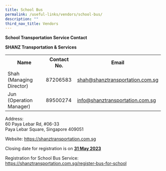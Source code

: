 ```yaml
---
title: School Bus
permalink: /useful-links/vendors/school-bus/
description: ""
third_nav_title: Vendors
---
```

**School Transportation Service Contact**

**SHANZ Transportation &amp; Services**

<table style="width:100%">
  <tbody><tr>
    <th>Name</th>
    <th>Contact No.</th>
		<th>Email</th>
    
  </tr>
  <tr>
   <td>Shah (Managing Director)</td>
    <td>87206583</td>
		<td><a href="mailto:shah@shanztransportation.com.sg">shah@shanztransportation.com.sg</a></td>
  </tr>
  <tr>
    <td>Jun (Operation Manager)</td>
    <td>89500274</td>
		<td><a href="mailto:info@shanztransportation.com.sg">info@shanztransportation.com.sg</a></td>
  </tr>
		
</tbody></table>

Address:&nbsp;  
60 Paya Lebar Rd, #06-33<br>
Paya Lebar Square, Singapore 409051<br>

Website: <a href="https://shanztransportation.com.sg">https://shanztransportation.com.sg</a>


<p>Closing date for registration is on <b><u>31 May 2023</u></b></p>
Registration for School Bus Service: <br><a href="https://shanztransportation.com.sg/register-bus-for-school">https://shanztransportation.com.sg/register-bus-for-school</a>